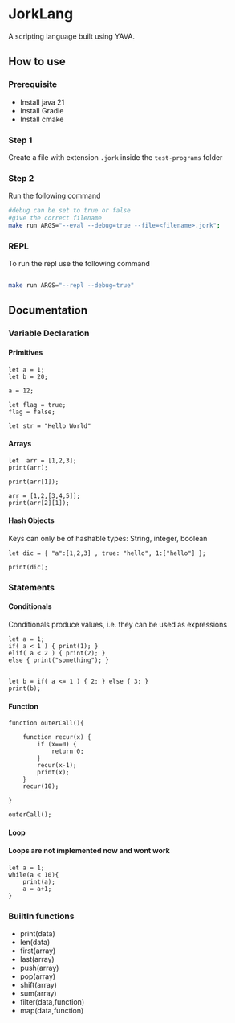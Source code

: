 # JorkLang

A scripting language built using YAVA.

## How to use

### Prerequisite

- Install java 21
- Install Gradle
- Install cmake

### Step 1

Create a file with extension `.jork` inside the `test-programs` folder

### Step 2

Run the following command

```bash
#debug can be set to true or false
#give the correct filename
make run ARGS="--eval --debug=true --file=<filename>.jork";

```

### REPL

To run the repl use the following command

```bash

make run ARGS="--repl --debug=true"

```

## Documentation

### Variable Declaration

#### Primitives

```
let a = 1;
let b = 20;

a = 12;

let flag = true;
flag = false;

let str = "Hello World"

```

#### Arrays

```
let  arr = [1,2,3];
print(arr);

print(arr[1]);

arr = [1,2,[3,4,5]];
print(arr[2][1]);

```

#### Hash Objects

Keys can only be of hashable types: String, integer, boolean

```
let dic = { "a":[1,2,3] , true: "hello", 1:["hello"] };

print(dic);

```

### Statements

#### Conditionals

Conditionals produce values, i.e. they can be used as expressions

```
let a = 1;
if( a < 1 ) { print(1); }
elif( a < 2 ) { print(2); }
else { print("something"); }


let b = if( a <= 1 ) { 2; } else { 3; }
print(b);

```

#### Function

```
function outerCall(){

    function recur(x) {
        if (x==0) {
            return 0;
        }
        recur(x-1);
        print(x);
    }
    recur(10);

}

outerCall();
```

#### Loop

#### Loops are not implemented now and wont work

```
let a = 1;
while(a < 10){
    print(a);
    a = a+1;
}

```

### BuiltIn functions

- print(data)
- len(data)
- first(array)
- last(array)
- push(array)
- pop(array)
- shift(array)
- sum(array)
- filter(data,function)
- map(data,function)

